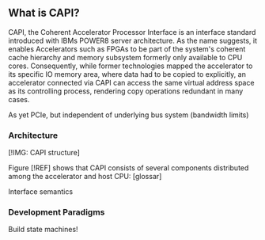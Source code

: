 ## What is CAPI?

CAPI, the Coherent Accelerator Processor Interface is an interface standard introduced with IBMs POWER8 server architecture. As the name suggests, it enables Accelerators such as FPGAs to be part of the system's coherent cache hierarchy and memory subsystem formerly only available to CPU cores. Consequently, while former technologies mapped the accelerator to its specific IO memory area, where data had to be copied to explicitly, an accelerator connected via CAPI can access the same virtual address space as its controlling process, rendering copy operations redundant in many cases.

As yet PCIe, but independent of underlying bus system \(bandwidth limits\)

### Architecture

\[!IMG: CAPI structure\]

Figure \[!REF\] shows that CAPI consists of several components distributed among the accelerator and host CPU: \[glossar\]

Interface semantics

### Development Paradigms

Build state machines!



